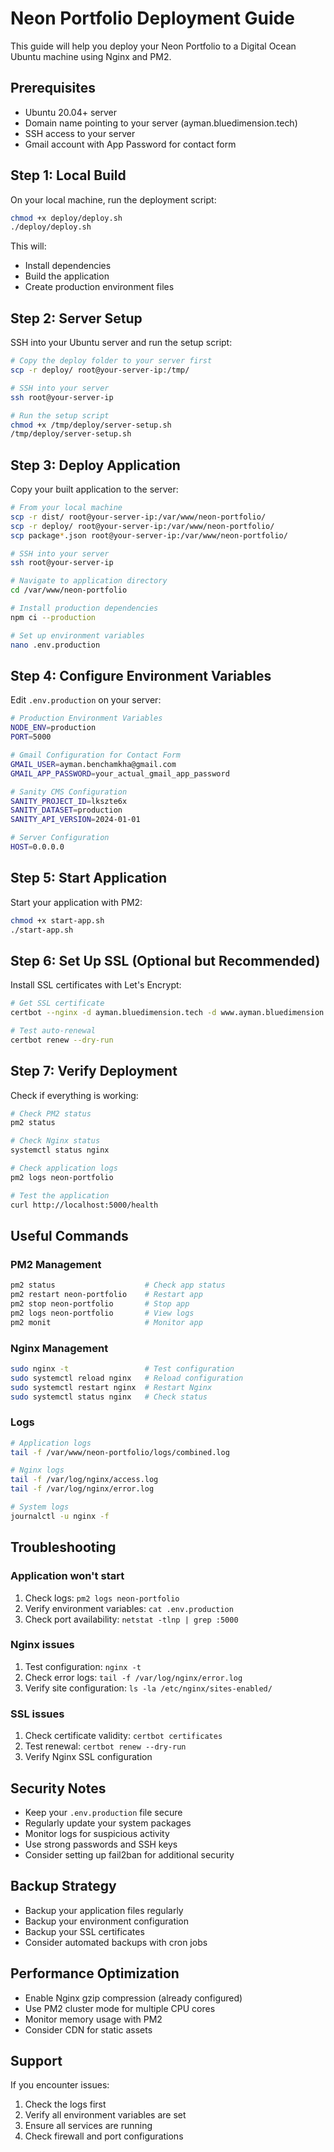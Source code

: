# Neon Portfolio Deployment Guide

This guide will help you deploy your Neon Portfolio to a Digital Ocean Ubuntu machine using Nginx and PM2.

## Prerequisites

- Ubuntu 20.04+ server
- Domain name pointing to your server (ayman.bluedimension.tech)
- SSH access to your server
- Gmail account with App Password for contact form

## Step 1: Local Build

On your local machine, run the deployment script:

```bash
chmod +x deploy/deploy.sh
./deploy/deploy.sh
```

This will:
- Install dependencies
- Build the application
- Create production environment files

## Step 2: Server Setup

SSH into your Ubuntu server and run the setup script:

```bash
# Copy the deploy folder to your server first
scp -r deploy/ root@your-server-ip:/tmp/

# SSH into your server
ssh root@your-server-ip

# Run the setup script
chmod +x /tmp/deploy/server-setup.sh
/tmp/deploy/server-setup.sh
```

## Step 3: Deploy Application

Copy your built application to the server:

```bash
# From your local machine
scp -r dist/ root@your-server-ip:/var/www/neon-portfolio/
scp -r deploy/ root@your-server-ip:/var/www/neon-portfolio/
scp package*.json root@your-server-ip:/var/www/neon-portfolio/

# SSH into your server
ssh root@your-server-ip

# Navigate to application directory
cd /var/www/neon-portfolio

# Install production dependencies
npm ci --production

# Set up environment variables
nano .env.production
```

## Step 4: Configure Environment Variables

Edit `.env.production` on your server:

```bash
# Production Environment Variables
NODE_ENV=production
PORT=5000

# Gmail Configuration for Contact Form
GMAIL_USER=ayman.benchamkha@gmail.com
GMAIL_APP_PASSWORD=your_actual_gmail_app_password

# Sanity CMS Configuration
SANITY_PROJECT_ID=lkszte6x
SANITY_DATASET=production
SANITY_API_VERSION=2024-01-01

# Server Configuration
HOST=0.0.0.0
```

## Step 5: Start Application

Start your application with PM2:

```bash
chmod +x start-app.sh
./start-app.sh
```

## Step 6: Set Up SSL (Optional but Recommended)

Install SSL certificates with Let's Encrypt:

```bash
# Get SSL certificate
certbot --nginx -d ayman.bluedimension.tech -d www.ayman.bluedimension.tech

# Test auto-renewal
certbot renew --dry-run
```

## Step 7: Verify Deployment

Check if everything is working:

```bash
# Check PM2 status
pm2 status

# Check Nginx status
systemctl status nginx

# Check application logs
pm2 logs neon-portfolio

# Test the application
curl http://localhost:5000/health
```

## Useful Commands

### PM2 Management
```bash
pm2 status                    # Check app status
pm2 restart neon-portfolio    # Restart app
pm2 stop neon-portfolio       # Stop app
pm2 logs neon-portfolio       # View logs
pm2 monit                     # Monitor app
```

### Nginx Management
```bash
sudo nginx -t                 # Test configuration
sudo systemctl reload nginx   # Reload configuration
sudo systemctl restart nginx  # Restart Nginx
sudo systemctl status nginx   # Check status
```

### Logs
```bash
# Application logs
tail -f /var/www/neon-portfolio/logs/combined.log

# Nginx logs
tail -f /var/log/nginx/access.log
tail -f /var/log/nginx/error.log

# System logs
journalctl -u nginx -f
```

## Troubleshooting

### Application won't start
1. Check logs: `pm2 logs neon-portfolio`
2. Verify environment variables: `cat .env.production`
3. Check port availability: `netstat -tlnp | grep :5000`

### Nginx issues
1. Test configuration: `nginx -t`
2. Check error logs: `tail -f /var/log/nginx/error.log`
3. Verify site configuration: `ls -la /etc/nginx/sites-enabled/`

### SSL issues
1. Check certificate validity: `certbot certificates`
2. Test renewal: `certbot renew --dry-run`
3. Verify Nginx SSL configuration

## Security Notes

- Keep your `.env.production` file secure
- Regularly update your system packages
- Monitor logs for suspicious activity
- Use strong passwords and SSH keys
- Consider setting up fail2ban for additional security

## Backup Strategy

- Backup your application files regularly
- Backup your environment configuration
- Backup your SSL certificates
- Consider automated backups with cron jobs

## Performance Optimization

- Enable Nginx gzip compression (already configured)
- Use PM2 cluster mode for multiple CPU cores
- Monitor memory usage with PM2
- Consider CDN for static assets

## Support

If you encounter issues:
1. Check the logs first
2. Verify all environment variables are set
3. Ensure all services are running
4. Check firewall and port configurations
